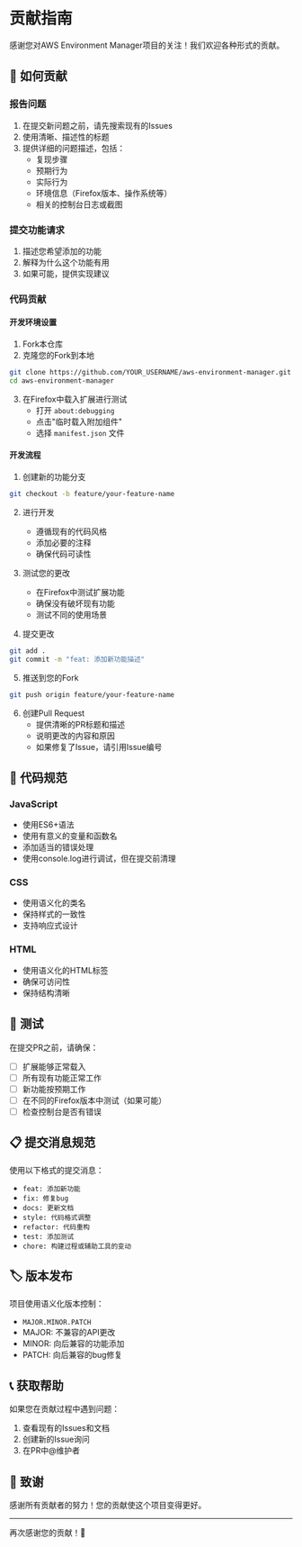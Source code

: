 # 贡献指南

感谢您对AWS Environment Manager项目的关注！我们欢迎各种形式的贡献。

## 🤝 如何贡献

### 报告问题
1. 在提交新问题之前，请先搜索现有的Issues
2. 使用清晰、描述性的标题
3. 提供详细的问题描述，包括：
   - 复现步骤
   - 预期行为
   - 实际行为
   - 环境信息（Firefox版本、操作系统等）
   - 相关的控制台日志或截图

### 提交功能请求
1. 描述您希望添加的功能
2. 解释为什么这个功能有用
3. 如果可能，提供实现建议

### 代码贡献

#### 开发环境设置
1. Fork本仓库
2. 克隆您的Fork到本地
```bash
git clone https://github.com/YOUR_USERNAME/aws-environment-manager.git
cd aws-environment-manager
```

3. 在Firefox中载入扩展进行测试
   - 打开 `about:debugging`
   - 点击"临时载入附加组件"
   - 选择 `manifest.json` 文件

#### 开发流程
1. 创建新的功能分支
```bash
git checkout -b feature/your-feature-name
```

2. 进行开发
   - 遵循现有的代码风格
   - 添加必要的注释
   - 确保代码可读性

3. 测试您的更改
   - 在Firefox中测试扩展功能
   - 确保没有破坏现有功能
   - 测试不同的使用场景

4. 提交更改
```bash
git add .
git commit -m "feat: 添加新功能描述"
```

5. 推送到您的Fork
```bash
git push origin feature/your-feature-name
```

6. 创建Pull Request
   - 提供清晰的PR标题和描述
   - 说明更改的内容和原因
   - 如果修复了Issue，请引用Issue编号

## 📝 代码规范

### JavaScript
- 使用ES6+语法
- 使用有意义的变量和函数名
- 添加适当的错误处理
- 使用console.log进行调试，但在提交前清理

### CSS
- 使用语义化的类名
- 保持样式的一致性
- 支持响应式设计

### HTML
- 使用语义化的HTML标签
- 确保可访问性
- 保持结构清晰

## 🧪 测试

在提交PR之前，请确保：
- [ ] 扩展能够正常载入
- [ ] 所有现有功能正常工作
- [ ] 新功能按预期工作
- [ ] 在不同的Firefox版本中测试（如果可能）
- [ ] 检查控制台是否有错误

## 📋 提交消息规范

使用以下格式的提交消息：
- `feat: 添加新功能`
- `fix: 修复bug`
- `docs: 更新文档`
- `style: 代码格式调整`
- `refactor: 代码重构`
- `test: 添加测试`
- `chore: 构建过程或辅助工具的变动`

## 🏷️ 版本发布

项目使用语义化版本控制：
- `MAJOR.MINOR.PATCH`
- MAJOR: 不兼容的API更改
- MINOR: 向后兼容的功能添加
- PATCH: 向后兼容的bug修复

## 📞 获取帮助

如果您在贡献过程中遇到问题：
1. 查看现有的Issues和文档
2. 创建新的Issue询问
3. 在PR中@维护者

## 🙏 致谢

感谢所有贡献者的努力！您的贡献使这个项目变得更好。

---

再次感谢您的贡献！🎉
